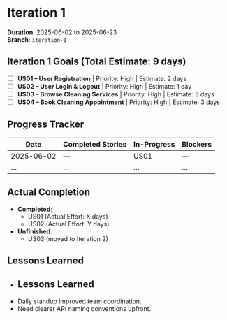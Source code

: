 # Iteration 1

**Duration**: 2025-06-02 to 2025-06-23  
**Branch**: `iteration-1`  

## Iteration 1 Goals (Total Estimate: 9 days)
- [ ] **US01 – User Registration**         | Priority: High   | Estimate: 2 days  
- [ ] **US02 – User Login & Logout**       | Priority: High   | Estimate: 1 day  
- [ ] **US03 – Browse Cleaning Services**  | Priority: High   | Estimate: 3 days  
- [ ] **US04 – Book Cleaning Appointment** | Priority: High   | Estimate: 3 days  

## Progress Tracker
| Date       | Completed Stories         | In-Progress       | Blockers         |
| ---------- | ------------------------- | ----------------- | ---------------- |
| 2025-06-02 | —                         | US01              | —                |
| …          | …                         | …                 | …                |

## Actual Completion
- **Completed**:  
  - US01 (Actual Effort: X days)  
  - US02 (Actual Effort: Y days)  
- **Unfinished**:  
  - US03 (moved to Iteration 2)  

## Lessons Learned
- ## Lessons Learned
- Daily standup improved team coordination.
- Need clearer API naming conventions upfront.


